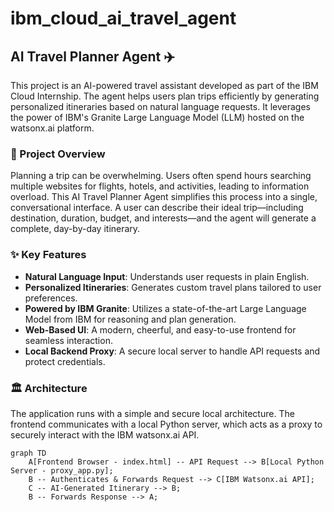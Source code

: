 # ibm_cloud_ai_travel_agent
## AI Travel Planner Agent ✈️

This project is an AI-powered travel assistant developed as part of the IBM Cloud Internship. The agent helps users plan trips efficiently by generating personalized itineraries based on natural language requests. It leverages the power of IBM's Granite Large Language Model (LLM) hosted on the watsonx.ai platform.

### 📝 Project Overview
Planning a trip can be overwhelming. Users often spend hours searching multiple websites for flights, hotels, and activities, leading to information overload. This AI Travel Planner Agent simplifies this process into a single, conversational interface. A user can describe their ideal trip—including destination, duration, budget, and interests—and the agent will generate a complete, day-by-day itinerary.

### ✨ Key Features
* **Natural Language Input**: Understands user requests in plain English.
* **Personalized Itineraries**: Generates custom travel plans tailored to user preferences.
* **Powered by IBM Granite**: Utilizes a state-of-the-art Large Language Model from IBM for reasoning and plan generation.
* **Web-Based UI**: A modern, cheerful, and easy-to-use frontend for seamless interaction.
* **Local Backend Proxy**: A secure local server to handle API requests and protect credentials.

### 🏛️ Architecture
The application runs with a simple and secure local architecture. The frontend communicates with a local Python server, which acts as a proxy to securely interact with the IBM watsonx.ai API.

```mermaid
graph TD
    A[Frontend Browser - index.html] -- API Request --> B[Local Python Server - proxy_app.py];
    B -- Authenticates & Forwards Request --> C[IBM Watsonx.ai API];
    C -- AI-Generated Itinerary --> B;
    B -- Forwards Response --> A;
